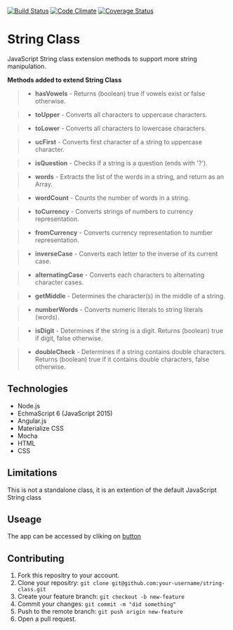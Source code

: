 [![Build Status](https://travis-ci.org/andela-nekekwe/string-class.svg)](https://travis-ci.org/andela-nekekwe/string-class)
[![Code Climate](https://codeclimate.com/github/andela-nekekwe/string-class/badges/gpa.svg)](https://codeclimate.com/github/andela-nekekwe/string-class)
[![Coverage Status](https://coveralls.io/repos/github/andela-nekekwe/string-class/badge.svg?branch=badges)](https://coveralls.io/github/andela-nekekwe/string-class?branch=badges)
# String Class
JavaScript String class extension methods to support more string manipulation.


**Methods added to extend String Class**

>* **hasVowels** - Returns (boolean) true if vowels exist or false otherwise.

>* **toUpper** - Converts all characters to uppercase characters.

>* **toLower** - Converts all characters to lowercase characters.

>* **ucFirst** - Converts first character of a string to uppercase character.

>* **isQuestion** - Checks if a string is a question (ends with '?').

>* **words** - Extracts the list of the words in a string, and return as an Array.

>* **wordCount** - Counts the number of words in a string.

>* **toCurrency** - Converts strings of numbers to currency representation.

>* **fromCurrency** - Converts currency representation to number representation.

>* **inverseCase** - Converts each letter to the inverse of its current case.

>* **alternatingCase** - Converts each characters to alternating character cases.

>* **getMiddle** - Determines the character(s) in the middle of a string. 

>* **numberWords** - Converts numeric literals to string literals (words).

>* **isDigit** - Determines if the string is a digit. Returns (boolean) true if digit, false otherwise.

>* **doubleCheck** - Determines if a string contains double characters. Returns (boolean) true if it contains double characters, false otherwise.

## Technologies
- Node.js
- EchmaScript 6 (JavaScript 2015)
- Angular.js
- Materialize CSS
- Mocha
- HTML 
- CSS

## Limitations
This is not a standalone class, it is an extention of the default JavaScript String class

## Useage
The app can be accessed by cliking on [button](https://string-class.herokuapp.com/index.html)


## Contributing
1. Fork this repositry to your account.
1. Clone your repositry: `git clone git@github.com:your-username/string-class.git`
1. Create your feature branch: `git checkout -b new-feature`
1. Commit your changes: `git commit -m "did something"`
1. Push to the remote branch: `git push origin new-feature`
1. Open a pull request.

